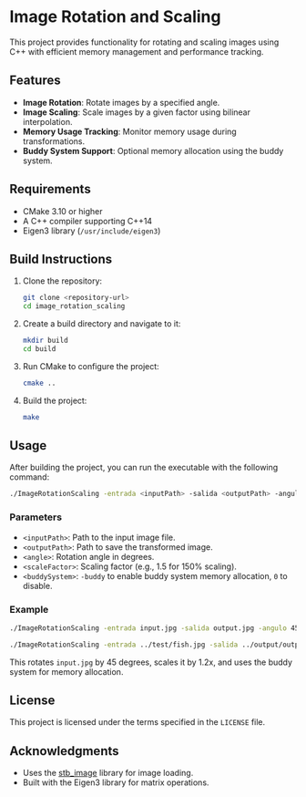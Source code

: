 # Image Rotation and Scaling

This project provides functionality for rotating and scaling images using C++ with efficient memory management and performance tracking.

## Features
- **Image Rotation**: Rotate images by a specified angle.
- **Image Scaling**: Scale images by a given factor using bilinear interpolation.
- **Memory Usage Tracking**: Monitor memory usage during transformations.
- **Buddy System Support**: Optional memory allocation using the buddy system.

## Requirements
- CMake 3.10 or higher
- A C++ compiler supporting C++14
- Eigen3 library (`/usr/include/eigen3`)

## Build Instructions
1. Clone the repository:
    ```bash
    git clone <repository-url>
    cd image_rotation_scaling
    ```

2. Create a build directory and navigate to it:
    ```bash
    mkdir build
    cd build
    ```

3. Run CMake to configure the project:
    ```bash
    cmake ..
    ```

4. Build the project:
    ```bash
    make
    ```

## Usage
After building the project, you can run the executable with the following command:
```bash
./ImageRotationScaling -entrada <inputPath> -salida <outputPath> -angulo <angle> -escalar <scaleFactor> <buddySystem>
```

### Parameters
- `<inputPath>`: Path to the input image file.
- `<outputPath>`: Path to save the transformed image.
- `<angle>`: Rotation angle in degrees.
- `<scaleFactor>`: Scaling factor (e.g., 1.5 for 150% scaling).
- `<buddySystem>`: `-buddy` to enable buddy system memory allocation, `0` to disable.

### Example
```bash
./ImageRotationScaling -entrada input.jpg -salida output.jpg -angulo 45 -escalar 1.2 -buddy

./ImageRotationScaling -entrada ../test/fish.jpg -salida ../output/output.jpg -angulo 45 -escalar 1.2 -buddy
```
This rotates `input.jpg` by 45 degrees, scales it by 1.2x, and uses the buddy system for memory allocation.

## License
This project is licensed under the terms specified in the `LICENSE` file.


## Acknowledgments
- Uses the [stb_image](https://github.com/nothings/stb) library for image loading.
- Built with the Eigen3 library for matrix operations.  